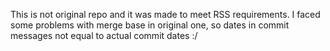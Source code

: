 This is not original repo and it was made to meet RSS requirements. I faced some problems with merge base in original one, so dates in commit messages not equal to actual commit dates :/